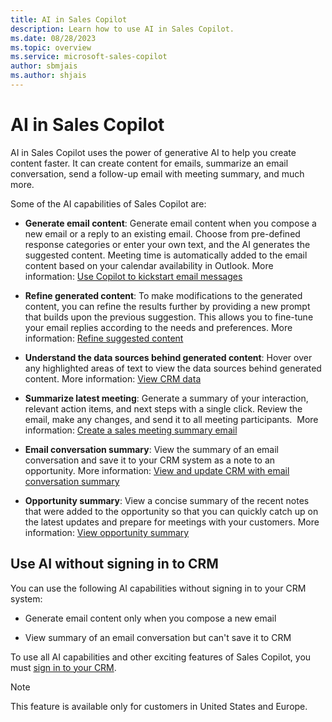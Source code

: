 ```yaml
---
title: AI in Sales Copilot
description: Learn how to use AI in Sales Copilot.
ms.date: 08/28/2023
ms.topic: overview
ms.service: microsoft-sales-copilot
author: sbmjais
ms.author: shjais
---
```


# AI in Sales Copilot

AI in Sales Copilot uses the power of generative AI to help you create content faster. It can create content for emails, summarize an email conversation, send a follow-up email with meeting summary, and much more.

Some of the AI capabilities of Sales Copilot are:

- **Generate email content**: Generate email content when you compose a new email or a reply to an existing email. Choose from pre-defined response categories or enter your own text, and the AI generates the suggested content. Meeting time is automatically added to the email content based on your calendar availability in Outlook. More information: [Use Copilot to kickstart email messages](use-copilot-kickstart-email-messages.md)

- **Refine generated content**: To make modifications to the generated content, you can refine the results further by providing a new prompt that builds upon the previous suggestion. This allows you to fine-tune your email replies according to the needs and preferences. More information: [Refine suggested content](use-copilot-kickstart-email-messages.md#refine-suggested-content)

- **Understand the data sources behind generated content**: Hover over any highlighted areas of text to view the data sources behind generated content. More information: [View CRM data](use-copilot-kickstart-email-messages.md#view-data-source-in-suggested-content)

- **Summarize latest meeting**: Generate a summary of your interaction, relevant action items, and next steps with a single click. Review the email, make any changes, and send it to all meeting participants.  More information: [Create a sales meeting summary email](use-copilot-kickstart-email-messages.md#create-a-sales-meeting-summary-email)

- **Email conversation summary**: View the summary of an email conversation and save it to your CRM system as a note to an opportunity. More information: [View and update CRM with email conversation summary](view-save-email-summary-crm.md)

- **Opportunity summary**: View a concise summary of the recent notes that were added to the opportunity so that you can quickly catch up on the latest updates and prepare for meetings with your customers. More information: [View opportunity summary](view-opportunity-summary.md)

## Use AI without signing in to CRM

You can use the following AI capabilities without signing in to your CRM system:

- Generate email content only when you compose a new email

- View summary of an email conversation but can't save it to CRM

To use all AI capabilities and other exciting features of Sales Copilot, you must [sign in to your CRM](use-sales-copilot-outlook.md#sign-in-to-crm).

> [!NOTE]
> This feature is available only for customers in United States and Europe.
